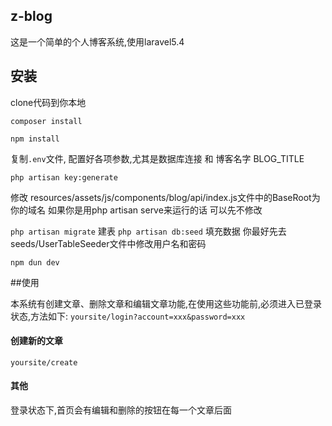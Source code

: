 ## z-blog

这是一个简单的个人博客系统,使用laravel5.4

## 安装

clone代码到你本地

```composer install```

```npm install```

复制```.env```文件, 配置好各项参数,尤其是数据库连接 和 博客名字  BLOG_TITLE

```php artisan key:generate```

修改 resources/assets/js/components/blog/api/index.js文件中的BaseRoot为你的域名
如果你是用php artisan serve来运行的话 可以先不修改

```php artisan migrate``` 建表
```php artisan db:seed``` 填充数据  你最好先去seeds/UserTableSeeder文件中修改用户名和密码

```npm dun dev```

##使用

本系统有创建文章、删除文章和编辑文章功能,在使用这些功能前,必须进入已登录状态,方法如下:
```yoursite/login?account=xxx&password=xxx  ```

#### 创建新的文章

```
yoursite/create
```

#### 其他
登录状态下,首页会有编辑和删除的按钮在每一个文章后面
